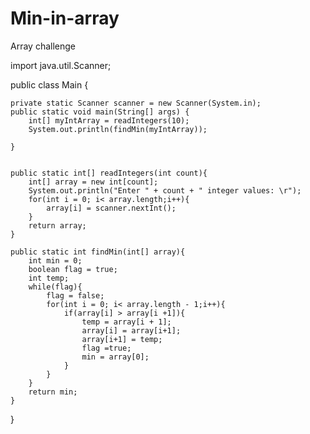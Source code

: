 # Min-in-array
Array challenge

import java.util.Scanner;

public class Main {

    private static Scanner scanner = new Scanner(System.in);
    public static void main(String[] args) {
        int[] myIntArray = readIntegers(10);
        System.out.println(findMin(myIntArray));

    }


    public static int[] readIntegers(int count){
        int[] array = new int[count];
        System.out.println("Enter " + count + " integer values: \r");
        for(int i = 0; i< array.length;i++){
            array[i] = scanner.nextInt();
        }
        return array;
    }

    public static int findMin(int[] array){
        int min = 0;
        boolean flag = true;
        int temp;
        while(flag){
            flag = false;
            for(int i = 0; i< array.length - 1;i++){
                if(array[i] > array[i +1]){
                    temp = array[i + 1];
                    array[i] = array[i+1];
                    array[i+1] = temp;
                    flag =true;
                    min = array[0];
                }
            }
        }
        return min;
    }
}
